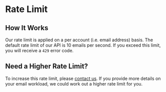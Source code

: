 # Rate Limit

## How It Works

Our rate limit is applied on a per account (i.e. email address) basis. The default rate limit of our API is 10 emails per second. If you exceed this limit, you will receive a `429` error code.

## Need a Higher Rate Limit?

To increase this rate limit, please [contact us](https://go.gov.sg/postman-contact-us). If you provide more details on your email workload, we could work out a higher rate limit for you.
